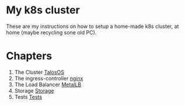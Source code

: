 # My k8s cluster

These are my instructions on how to setup a home-made k8s cluster, at home (maybe recycling sone old PC).

# Chapters

1. The Cluster [TalosOS](01.talos/README.md)
2. The ingress-controller [nginx](02.ingress-controller/README.md)
3. The Load Balancer [MetalLB](03.metallb/README.md)
4. Storage [Storage](04.storage/README.md)
5. Tests [Tests](05.tests/README.md)